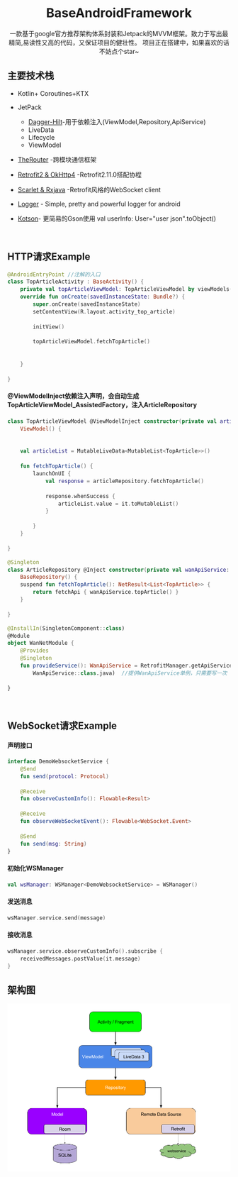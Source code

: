 <h1 align="center">BaseAndroidFramework</h1>
<p align="center">  
一款基于google官方推荐架构体系封装和Jetpack的MVVM框架。致力于写出最精简,易读性又高的代码，又保证项目的健壮性。
项目正在搭建中，如果喜欢的话不妨点个star~
</p>

## 主要技术栈
- Kotlin+ Coroutines+KTX  
- JetPack
  - [Dagger-Hilt](https://developer.android.com/training/dependency-injection/hilt-android)-用于依赖注入(ViewModel,Repository,ApiService)
  - LiveData 
  - Lifecycle 
  - ViewModel 

- [TheRouter](https://github.com/HuolalaTech/hll-wp-therouter-android) -跨模块通信框架
- [Retrofit2 & OkHttp4](https://github.com/square/retrofit) -Retrofit2.11.0搭配协程
- [Scarlet & Rxjava](https://github.com/Tinder/Scarlet) -Retrofit风格的WebSocket client
- [Logger](https://github.com/orhanobut/logger) - Simple, pretty and powerful logger for android

- [Kotson](https://github.com/SalomonBrys/Kotson)-  更简易的Gson使用 val userInfo: User="user json".toObject()


<br>

## HTTP请求Example

```kotlin
@AndroidEntryPoint //注解的入口
class TopArticleActivity : BaseActivity() {
    private val topArticleViewModel: TopArticleViewModel by viewModels()
    override fun onCreate(savedInstanceState: Bundle?) {
        super.onCreate(savedInstanceState)
        setContentView(R.layout.activity_top_article)

        initView()

        topArticleViewModel.fetchTopArticle() 


    }

}
```

#### @ViewModelInject依赖注入声明，会自动生成TopArticleViewModel_AssistedFactory，注入ArticleRepository
```kotlin
class TopArticleViewModel @ViewModelInject constructor(private val articleRepository: ArticleRepository) :
    ViewModel() {


    val articleList = MutableLiveData<MutableList<TopArticle>>()

    fun fetchTopArticle() {
        launchOnUI {
            val response = articleRepository.fetchTopArticle()

            response.whenSuccess {
                articleList.value = it.toMutableList()
            }
            
        }
    }

}
```

```kotlin
@Singleton
class ArticleRepository @Inject constructor(private val wanApiService: WanApiService) :
    BaseRepository() {
    suspend fun fetchTopArticle(): NetResult<List<TopArticle>> {
        return fetchApi { wanApiService.topArticle() }
    }

}
```

```kotlin
@InstallIn(SingletonComponent::class)
@Module
object WanNetModule {
    @Provides
    @Singleton
    fun provideService(): WanApiService = RetrofitManager.getApiService(
        WanApiService::class.java)  //提供WanApiService单例，只需要写一次

}
```

<br>

## WebSocket请求Example

#### 声明接口
```kotlin
interface DemoWebsocketService {
    @Send
    fun send(protocol: Protocol)

    @Receive
    fun observeCustomInfo(): Flowable<Result>

    @Receive
    fun observeWebSocketEvent(): Flowable<WebSocket.Event>

    @Send
    fun send(msg: String)
}
```

#### 初始化WSManager
```kotlin
val wsManager: WSManager<DemoWebsocketService> = WSManager()
```

#### 发送消息
```kotlin
wsManager.service.send(message)
```

#### 接收消息
```kotlin
wsManager.service.observeCustomInfo().subscribe {
    receivedMessages.postValue(it.message)
}
```
## 架构图
![](architecture.png)